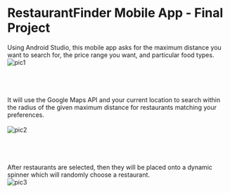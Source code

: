 # RestaurantFinder Mobile App - Final Project
Using Android Studio, this mobile app asks for the maximum distance you want to search for, the price range you want, and particular food types.\
![pic1](https://github.com/Carl-Angelou/RestaurantFinder/assets/17370564/02e3106a-9445-4ee9-8528-cadae2be8cdf)\
\
\
\
\
It will use the Google Maps API and your current location to search within the radius of the given maximum distance for restaurants matching your preferences.\
\
![pic2](https://github.com/Carl-Angelou/RestaurantFinder/assets/17370564/e93ebe63-b7c3-4310-be0f-21ca814e0dbe)\
\
\
\
\
After restaurants are selected, then they will be placed onto a dynamic spinner which will randomly choose a restaurant.\
![pic3](https://github.com/Carl-Angelou/RestaurantFinder/assets/17370564/8a850e6f-bc1c-4407-bd88-247477181e60)
